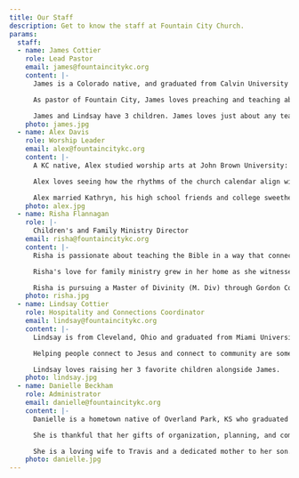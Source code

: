 ```yaml
---
title: Our Staff
description: Get to know the staff at Fountain City Church.
params:
  staff:
  - name: James Cottier
    role: Lead Pastor
    email: james@fountaincitykc.org
    content: |-
      James is a Colorado native, and graduated from Calvin University where he studied Biology. He then earned his Master of Divinity (M. Div) from Denver Seminary while serving in the missions department of Cherry Hills Community Church. From there, he and Lindsay were on staff with Cru in both the Denver and Kansas City areas before planting Fountain City Church.

      As pastor of Fountain City, James loves preaching and teaching about God's grace to us in Jesus Christ. He is passionate about followers of Jesus maturing in their life of discipleship, and he has a strong desire to help the gospel of Jesus go to parts of the world where it is yet to be heard.

      James and Lindsay have 3 children. James loves just about any team sport, and he's is most content when fly fishing, preferably for trout.
    photo: james.jpg
  - name: Alex Davis
    role: Worship Leader
    email: alex@fountaincitykc.org
    content: |-
      A KC native, Alex studied worship arts at John Brown University: a combination of worship philosophy, church history, theology, and music performance focused on voice and guitar. He spent his spare time working in the performing arts center's recording studio, rounding out the technical side of worship training.

      Alex loves seeing how the rhythms of the church calendar align with the life season of our church and how that all shapes our corporate worship during service. Each week we are able to "sing to the Lord a new song", rejoice, confess, and pray together without falling into rote worship because His mercies are always new.

      Alex married Kathryn, his high school friends and college sweetheart, and they now live in Overland Park with their cat Imogene.
    photo: alex.jpg
  - name: Risha Flannagan
    role: |-
      Children's and Family Ministry Director
    email: risha@fountaincitykc.org
    content: |-
      Risha is passionate about teaching the Bible in a way that connects Jesus Christ with young minds and hearts and invites children and students into God's grand redemptive narrative. Risha also enjoys encouraging and empowering parents to be spiritual leaders in their homes.

      Risha's love for family ministry grew in her home as she witnessed the love and grace of God work powerfully in her family. Risha was raised in Texas and studied Journalism at Texas A&amp;M University before moving to Kansas City, where she met her husband, Mark, in their adjoining backyards. After marriage, they became a blended family with four children under three years old. Now that her children are nearly grown, Risha feels she can relate to the struggles many parents experience and she looks forward to sharing the hope of Christ with families.

      Risha is pursuing a Master of Divinity (M. Div) through Gordon Conwell Theological Seminary.
    photo: risha.jpg
  - name: Lindsay Cottier
    role: Hospitality and Connections Coordinator
    email: lindsay@fountaincitykc.org
    content: |-
      Lindsay is from Cleveland, Ohio and graduated from Miami University having studied Education and History. She moved to Denver to marry James as he completed seminary, and has worked in various ministry roles with Cru and the local church.

      Helping people connect to Jesus and connect to community are some of Lindsay's greatest joys in ministry.

      Lindsay loves raising her 3 favorite children alongside James.
    photo: lindsay.jpg
  - name: Danielle Beckham
    role: Administrator
    email: danielle@fountaincitykc.org
    content: |-
      Danielle is a hometown native of Overland Park, KS who graduated from Moody Bible Institute with a Communications degree. She spent 15 years building her career in project management before stepping away to focus on her family.

      She is thankful that her gifts of organization, planning, and communications are being used and shared with the FCC community.

      She is a loving wife to Travis and a dedicated mother to her son. In her free time, she enjoys taking walks or curling up with a good book.
    photo: danielle.jpg
---
```

